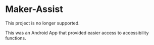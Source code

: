 # Maker-Assist

This project is no longer supported. 

This was an Android App that provided easier access to accessibility functions.

<!-- ABOUT MMC START -->

<!-- ABOUT MMC END -->
